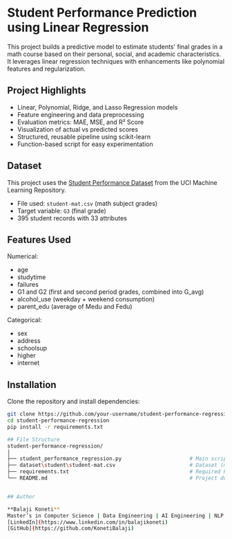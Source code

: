 # Student Performance Prediction using Linear Regression

This project builds a predictive model to estimate students' final grades in a math course based on their personal, social, and academic characteristics. It leverages linear regression techniques with enhancements like polynomial features and regularization.

## Project Highlights

- Linear, Polynomial, Ridge, and Lasso Regression models
- Feature engineering and data preprocessing
- Evaluation metrics: MAE, MSE, and R² Score
- Visualization of actual vs predicted scores
- Structured, reusable pipeline using scikit-learn
- Function-based script for easy experimentation

## Dataset

This project uses the [Student Performance Dataset](https://archive.ics.uci.edu/ml/datasets/Student+Performance) from the UCI Machine Learning Repository.

- File used: `student-mat.csv` (math subject grades)
- Target variable: `G3` (final grade)
- 395 student records with 33 attributes

## Features Used

Numerical:
- age
- studytime
- failures
- G1 and G2 (first and second period grades, combined into G_avg)
- alcohol_use (weekday + weekend consumption)
- parent_edu (average of Medu and Fedu)

Categorical:
- sex
- address
- schoolsup
- higher
- internet

## Installation

Clone the repository and install dependencies:

```bash
git clone https://github.com/your-username/student-performance-regression.git
cd student-performance-regression
pip install -r requirements.txt

## File Structure
student-performance-regression/
│
├── student_performance_regression.py                      # Main script
├── dataset\student\student-mat.csv                        # Dataset (math grades)
├── requirements.txt                                       # Required Python packages
└── README.md                                              # Project documentation


## Author

**Balaji Koneti**  
Master’s in Computer Science | Data Engineering | AI Engineering | NLP | ML  
[LinkedIn](https://www.linkedin.com/in/balajikoneti)  
[GitHub](https://github.com/KonetiBalaji)

